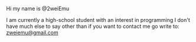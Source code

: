 Hi my name is @2weiEmu

I am currently a high-school student with an interest in programming
I don't have much else to say other than if you want to contact me go write to:
zweiemu@gmail.com
